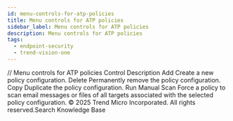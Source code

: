```yaml
---
id: menu-controls-for-atp-policies
title: Menu controls for ATP policies
sidebar_label: Menu controls for ATP policies
description: Menu controls for ATP policies
tags:
  - endpoint-security
  - trend-vision-one
---
```


/*<![CDATA[*/ $('#title').html($('meta[name=map-description]').attr('content')); /*]]>*/ Menu controls for ATP policies Control Description Add Create a new policy configuration. Delete Permanently remove the policy configuration. Copy Duplicate the policy configuration. Run Manual Scan Force a policy to scan email messages or files of all targets associated with the selected policy configuration. © 2025 Trend Micro Incorporated. All rights reserved.Search Knowledge Base